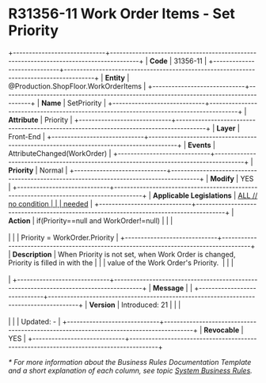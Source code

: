 ﻿---
erp.type: front-end-business-rule
erp.entity: Production.ShopFloor.WorkOrderItems
---

# R31356-11 Work Order Items - Set Priority
+-----------------------------+---------------------------------------------------------------------------------------+
| **Code**                    | 31356-11                                                                              |
+-----------------------------+---------------------------------------------------------------------------------------+
| **Entity**                  | @Production.ShopFloor.WorkOrderItems                                                  |
+-----------------------------+---------------------------------------------------------------------------------------+
| **Name**                    | SetPriority                                                                           |
+-----------------------------+---------------------------------------------------------------------------------------+
| **Attribute**               | Priority                                                                              |
+-----------------------------+---------------------------------------------------------------------------------------+
| **Layer**                   | Front-End                                                                             |
+-----------------------------+---------------------------------------------------------------------------------------+
| **Events**                  | AttributeChanged(WorkOrder)                                                           |
+-----------------------------+---------------------------------------------------------------------------------------+
| **Priority**                | Normal                                                                                |
+-----------------------------+---------------------------------------------------------------------------------------+
| **Modify**                  | YES                                                                                   |
+-----------------------------+---------------------------------------------------------------------------------------+
| **Applicable Legislations** | [ALL // no condition                                                                  |
|                             | needed](xref:applicable-legislations)                                                 |
+-----------------------------+---------------------------------------------------------------------------------------+
| **Action**                  | if(Priority==null and WorkOrder!=null)                                                |
|                             | <br/><br/>                                                                            |
|                             | Priority = WorkOrder.Priority                                                         |
+-----------------------------+---------------------------------------------------------------------------------------+
| **Description**             | When Priority is not set, when Work Order is changed, Priority is filled in with the  |
|                             | value of the Work Order\'s Priority.                                                  |
|                             | <br/><br/>                                                                            |
+-----------------------------+---------------------------------------------------------------------------------------+
| **Message**                 |                                                                                       |
+-----------------------------+---------------------------------------------------------------------------------------+
| **Version**                 | Introduced: 21                                                                        |
|                             | <br/><br/>                                                                            |
|                             | Updated: -                                                                            |
+-----------------------------+---------------------------------------------------------------------------------------+
| **Revocable**               | YES                                                                                   |
+-----------------------------+---------------------------------------------------------------------------------------+

*\* For more information about the Business Rules Documentation Template and a short explanation of each column, see
topic [System Business Rules](../templates/template-description-system-business-rules.md).*
